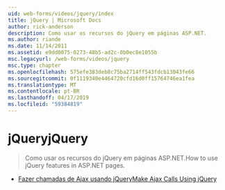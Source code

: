 ```yaml
---
uid: web-forms/videos/jquery/index
title: jQuery | Microsoft Docs
author: rick-anderson
description: Como usar os recursos do jQuery em páginas ASP.NET.
ms.author: riande
ms.date: 11/14/2011
ms.assetid: e9dd0075-0273-48b5-ad2c-0b0ec8e1055b
msc.legacyurl: /web-forms/videos/jquery
msc.type: chapter
ms.openlocfilehash: 575efe383deb8c75ba2714ff543fdcb13043fe66
ms.sourcegitcommit: 0f1119340e4464720cfd16d0ff15764746ea1fea
ms.translationtype: MT
ms.contentlocale: pt-BR
ms.lasthandoff: 04/17/2019
ms.locfileid: "59384819"
---
```

# <a name="jquery"></a><span data-ttu-id="301a9-103">jQuery</span><span class="sxs-lookup"><span data-stu-id="301a9-103">jQuery</span></span>

> <span data-ttu-id="301a9-104">Como usar os recursos do jQuery em páginas ASP.NET.</span><span class="sxs-lookup"><span data-stu-id="301a9-104">How to use jQuery features in ASP.NET pages.</span></span>


- [<span data-ttu-id="301a9-105">Fazer chamadas de Ajax usando jQuery</span><span class="sxs-lookup"><span data-stu-id="301a9-105">Make Ajax Calls Using jQuery</span></span>](how-do-i-make-ajax-calls-using-jquery.md)
